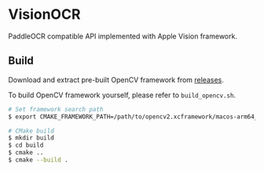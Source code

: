 # VisionOCR

PaddleOCR compatible API implemented with Apple Vision framework.

## Build

Download and extract pre-built OpenCV framework from [releases](https://github.com/hguandl/VisionOCR/releases).

To build OpenCV framework yourself, please refer to `build_opencv.sh`.

```bash
# Set framework search path
$ export CMAKE_FRAMEWORK_PATH=/path/to/opencv2.xcframework/macos-arm64_x86_64

# CMake build
$ mkdir build
$ cd build
$ cmake ..
$ cmake --build .
```
